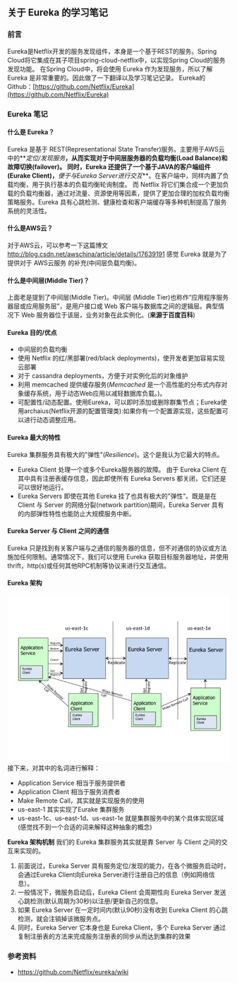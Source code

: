 ## 关于 Eureka 的学习笔记

### 前言
Eureka是Netflix开发的服务发现组件，本身是一个基于REST的服务。Spring Cloud将它集成在其子项目spring-cloud-netflix中，以实现Spring Cloud的服务发现功能。
在Spring Cloud中，将会使用 Eureka 作为发现服务，所以了解 Eureka 是非常重要的。因此做了一下翻译以及学习笔记记录。
Eureka的Github：[https://github.com/Netflix/Eureka](https://github.com/Netflix/Eureka)

### Eureka 笔记
#### 什么是 Eureka？
Eureka 是基于 REST(Representational State Transfer)服务。主要用于AWS云中的**_定位/发现服务_**，从而实现对于中间层服务器的负载均衡(Load Balance)和故障切换(failover)。
同时，Eureka 还提供了一个基于JAVA的客户端组件(Eurake Client)，**_便于与Eureka Server进行交互_**。在客户端中，同样内置了负载均衡，用于执行基本的负载均衡轮询制度。
而 Netflix 将它们集合成一个更加负载的负载均衡器，通过对流量、资源使用等因素，提供了更加合理的加权负载均衡策略服务。Eureka 具有心跳检测、健康检查和客户端缓存等多种机制提高了服务系统的灵活性。

#### 什么是AWS云？
对于AWS云，可以参考一下这篇博文 http://blog.csdn.net/awschina/article/details/17639191
感觉 Eureka 就是为了提供对于 AWS云服务 的补充(中间层负载均衡)。

#### 什么是中间层(Middle Tier)？
上面老是提到了中间层(Middle Tier)。中间层 (Middle Tier)也称作“应用程序服务器层或应用服务层”，是用户接口或 Web 客户端与数据库之间的逻辑层。典型情况下 Web 服务器位于该层，业务对象在此实例化。(**来源于百度百科**)

#### Eureka 目的/优点
* 中间层的负载均衡
* 使用 Netflix 的红/黑部署(red/black deployments)，使开发者更加容易实现云部署
* 对于 cassandra deployments，方便于对实例化后的对象维护
* 利用 memcached 提供缓存服务(_Memcached_ 是一个高性能的分布式内存对象缓存系统，用于动态Web应用以减轻数据库负载。)。
* 可配置性/动态配置。使用Eureka，可以即时添加或删除群集节点；Eureka使用archaius(Netflix开源的配置管理类):如果你有一个配置源实现，这些配置可以进行动态调整应用。

#### Eureka 最大的特性
Eureka 集群服务具有极大的"弹性"(_Resilience_)。这个是我认为它最大的特点。
* Eureka Client 处理一个或多个Eureka服务器的故障。 由于 Eureka Client 在其中具有注册表缓存信息，因此即使所有 Eureka Servers 都关闭，它们还是可以很好地运行。
* Eureka Servers 即使在其他 Eureka 挂了也具有极大的"弹性"。既是是在 Client 与 Server 的网络分裂(network partition)期间，Eureka Server 具有的内部弹性特性也能防止大规模服务中断。

#### Eureka Server 与 Client 之间的通信
Eureka 只是找到有关客户端与之通信的服务器的信息，但不对通信的协议或方法施加任何限制。通常情况下，我们可以使用 Eureka 获取目标服务器地址，并使用thrift，http(s)或任何其他RPC机制等协议来进行交互通信。

#### Eureka 架构
![](images/eureka.png)
接下来，对其中的名词进行解释：
* Application Service 相当于服务提供者
* Application Client 相当于服务消费者
* Make Remote Call，其实就是实现服务的使用
* us-east-1 其实实现了Eurake 集群服务
* us-east-1c、us-east-1d、us-east-1e 就是集群服务中的某个具体实现区域(感觉找不到一个合适的词来解释这种抽象的概念)

**Eureka 架构机制**
我们的 Eureka 集群服务其实就是靠 Server 与 Client 之间的交互来实现的。
1. 前面说过，Eureka Server 具有服务定位/发现的能力，在各个微服务启动时，会通过Eureka Client向Eureka Server进行注册自己的信息（例如网络信息）。
2. 一般情况下，微服务启动后，Eureka Client 会周期性向 Eureka Server 发送心跳检测(默认周期为30秒)以注册/更新自己的信息。
3. 如果 Eureka Server 在一定时间内(默认90秒)没有收到 Eureka Client 的心跳检测，就会注销掉该微服务点。
4. 同时，Eureka Server 它本身也是 Eureka Client，多个 Eureka Server 通过复制注册表的方法来完成服务注册表的同步从而达到集群的效果

### 参考资料  
* https://github.com/Netflix/eureka/wiki